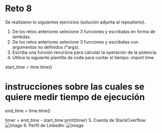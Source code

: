# Reto 8
Se realizaron lo siguientes ejercicios (solución adjunta al repositorio).
1. De los retos anteriores selecione 3 funciones y escribalas en forma de lambdas.
2. De los retos anteriores selecione 3 funciones y escribalas con argumentos no definidos (*args).
3. Escriba una función recursiva para calcular la operación de la potencia.
4. Utilice la siguiente plantilla de code para contar el tiempo:
import time

start_time = time.time()
# instrucciones sobre las cuales se quiere medir tiempo de ejecución
end_time = time.time()

timer = end_time - start_time
print(timer)
5. Cuenta de StackOverflow:
   ![image](https://github.com/user-attachments/assets/f0499464-df26-4bc9-b8e0-17494d2737bb)
6. Perfil de LinkedIn:
![image](https://github.com/user-attachments/assets/2d86792a-33eb-4900-8a4b-57f04d774ab5)


